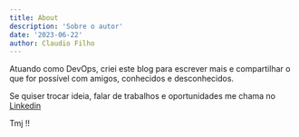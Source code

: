 ```yaml
---
title: About
description: 'Sobre o autor'
date: '2023-06-22'
author: Claudio Filho
---
```


Atuando como DevOps, criei este blog para escrever mais e compartilhar o que for possível com amigos, conhecidos e desconhecidos. 

Se quiser trocar ideia, falar de trabalhos e oportunidades me chama no [Linkedin](https://www.linkedin.com/in/claudiogfilho/)



Tmj !!
